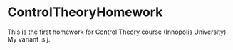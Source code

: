 # ControlTheoryHomework
This is the first homework for Control Theory course (Innopolis University)
My variant is j.
